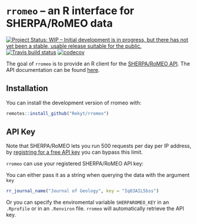 
<!-- README.md is generated from README.Rmd. Please edit that file -->

# `rromeo` – an R interface for SHERPA/RoMEO data

[![Project Status: WIP – Initial development is in progress, but there
has not yet been a stable, usable release suitable for the
public.](https://www.repostatus.org/badges/latest/wip.svg)](https://www.repostatus.org/#wip)
[![Travis build
status](https://travis-ci.org/Rekyt/rromeo.svg?branch=master)](https://travis-ci.org/Rekyt/rromeo)
[![codecov](https://codecov.io/gh/Rekyt/rromeo/branch/master/graph/badge.svg)](https://codecov.io/gh/Rekyt/rromeo)

The goal of `rromeo` is to provide an R client for the [SHERPA/RoMEO
API](http://www.sherpa.ac.uk/romeo/index.php?la=en&fIDnum=&mode=simple).
The API documentation can be found
[here](http://www.sherpa.ac.uk/romeo/apimanual.php?la=en&fIDnum=%7C&mode=simple).

## Installation

You can install the development version of rromeo with:

``` r
remotes::install_github("Rekyt/rromeo")
```

## API Key

Note that SHERPA/RoMEO lets you run 500 requests per day per IP address,
by [registring for a free API
key](http://www.sherpa.ac.uk/romeo/apiregistry.php) you can bypass this
limit.

`rromeo` can use your registered SHERPA/RoMEO API key:

You can either pass it as a string when querying the data with the
argument `key`

``` r
rr_journal_name("Journal of Geology", key = "Iq83AIL5bss")
```

Or you can specify the enviromental variable `SHERPAROMEO_KEY` in an
`.Rprofile` or in an `.Renviron` file. `rromeo` will automatically
retrieve the API key.
